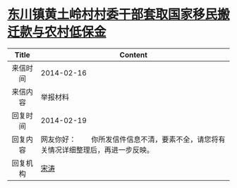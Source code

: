 # <a href="http://www.shangluo.gov.cn/zmhd/ldxxxx.jsp?urltype=leadermail.LeaderMailContentUrl&wbtreeid=1112&leadermailid=2274">东川镇黄土岭村村委干部套取国家移民搬迁款与农村低保金</a>
| Title |                     Content                      |
|:-----:|--------------------------------------------------|
| 来信时间  | 2014-02-16                                       |
| 来信内容  | 举报材料                                             |
| 回复时间  | 2014-02-19                                       |
| 回复内容  | 网友你好：        你所发信件信息不清，要素不全，请您将有关情况详细整理后，再进一步反映。 |
| 回复机构  | <a href="../../category/agencies/宋涛.md">宋涛</a>   |